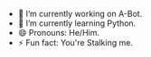 - 🔭 I’m currently working on A-Bot.
- 🌱 I’m currently learning Python.
- 😄 Pronouns: He/Him.
- ⚡ Fun fact: You're Stalking me.
<!--
**nElectro/nElectro** is a ✨ _special_ ✨ repository because its `README.md` (this file) appears on your GitHub profile.

Here are some ideas to get you started:

- 🔭 I’m currently working on ...
- 🌱 I’m currently learning ...
- 👯 I’m looking to collaborate on ...
- 🤔 I’m looking for help with ...
- 💬 Ask me about ...
- 📫 How to reach me: ...
- 😄 Pronouns: ...
- ⚡ Fun fact: ...
-->
